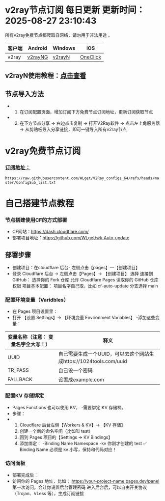 <!-- AUTO_UPDATE_TIME -->
# v2ray节点订阅 每日更新 更新时间：2025-08-27 23:10:43
所有v2ray免费节点都爬取自网络，请勿用于非法用途 。

|  客户端  | Android  | Windows  | iOS  |
|  ----  | ----   | ----  |----  |
| v2ray  | [v2rayNG](https://github.com/v2fly/v2ray-core/releases/download/v5.32.0/v2ray-android-arm64-v8a.zip) | [v2rayN](https://github.com/2dust/v2rayN/releases/download/7.12.3/v2rayN-windows-64-desktop.zip) | [OneClick]() |
## v2rayN使用教程：[点击查看]()

## 节点导入方法
- 1. 在订阅配置页面，增加订阅下方免费节点订阅地址，更新订阅获取节点
- 2. 在下方节点分享 → 右边点击复制 → 打开V2Ray软件 → 点击左上角服务器 → 从剪贴板导入分享链接，即可一键导入所有v2ray节点
     
# v2ray免费节点订阅
### [订阅地址：]()
`https://raw.githubusercontent.com/WLget/V2Ray_configs_64/refs/heads/master/ConfigSub_list.txt`

# 自己搭建节点教程
### 节点搭建使用CF的方式部署
- CF网站：https://dash.cloudflare.com/
- 部署项目地址：https://github.com/WLget/wk-Auto-update

## 部署步骤

- 创建项目：在cloudflare 后台- 左侧点击【pages】—【创建项目】
- 登录 Cloudflare 后台 → 左侧点击【Pages】→ 【创建项目】 选择 连接到 GitHub： 选择你的 Fork 仓库 允许 Cloudflare Pages 读取你的 GitHub 仓库权限 项目基本配置： 项目名字自己取，比如 cf-auto-update 分支选择 main

### 配置环境变量（Varidbles）
- 在 Pages 项目设置里：
- 打开 【设置 Settings】→ 【环境变量 Environment Variables】 -添加这些变量：
  
|  变量名称（注意： 变量名字全大写！）  | 释义 |
|  ----  | ----   |
|  UUID  | 自己需要生成一个UUID，可以去这个网站生成https://1024tools.com/uuid  |
|  TR_PASS  | 自己设一个密码  |
|  FALLBACK  | 设置成example.com  |
### 配置KV 存储绑定
- Pages Functions 也可以使用 KV， -需要绑定 KV 存储桶。
- 步骤：
- 1. Cloudflare 后台左侧【Workers & KV】→ 【KV 存储】
  2. 创建一个新的命名空间（比如叫 test）
  3. 回到 Pages 项目的【Settings → KV Bindings】
  4. 添加绑定： -Binding Name Namespace -kv 你刚才创建的 test ✅ Binding Name 必须是 kv 小写，保持和代码对应！

### 访问面板
- 部署完成后：
- 访问你的 Pages 地址，比如： https://your-project-name.pages.dev/panel 第一次访问，会让你设置后台管理密码 进入后台后，可以自由开关协议（Trojan、VLess 等），生成订阅链接
